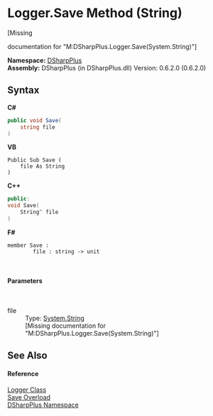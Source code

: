 # Logger.Save Method (String)
 

\[Missing <summary> documentation for "M:DSharpPlus.Logger.Save(System.String)"\]

**Namespace:**&nbsp;<a href="503971eb-de5e-a570-9922-de9500a9b1cc">DSharpPlus</a><br />**Assembly:**&nbsp;DSharpPlus (in DSharpPlus.dll) Version: 0.6.2.0 (0.6.2.0)

## Syntax

**C#**<br />
``` C#
public void Save(
	string file
)
```

**VB**<br />
``` VB
Public Sub Save ( 
	file As String
)
```

**C++**<br />
``` C++
public:
void Save(
	String^ file
)
```

**F#**<br />
``` F#
member Save : 
        file : string -> unit 

```

<br />

#### Parameters
&nbsp;<dl><dt>file</dt><dd>Type: <a href="http://msdn2.microsoft.com/en-us/library/s1wwdcbf" target="_blank">System.String</a><br />\[Missing <param name="file"/> documentation for "M:DSharpPlus.Logger.Save(System.String)"\]</dd></dl>

## See Also


#### Reference
<a href="6c13a27e-db36-c994-0b19-4bb50a260ac8">Logger Class</a><br /><a href="4fbd6e28-af3d-61c1-fa55-6240f09ca6d0">Save Overload</a><br /><a href="503971eb-de5e-a570-9922-de9500a9b1cc">DSharpPlus Namespace</a><br />